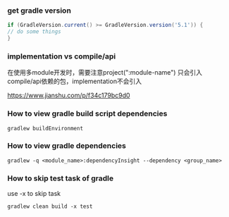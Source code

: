 
### get gradle version

```groovy
if (GradleVersion.current() >= GradleVersion.version('5.1')) {
// do some things
}
```

### implementation vs compile/api

在使用多module开发时，需要注意project(":module-name") 只会引入compile/api依赖的包，implementation不会引入

https://www.jianshu.com/p/f34c179bc9d0

### How to view gradle build script dependencies
```
gradlew buildEnvironment
```


### How to view gradle dependencies
```
gradlew -q <module_name>:dependencyInsight --dependency <group_name>
```

### How to skip test task of gradle

use -x to skip task

```
gradlew clean build -x test
```